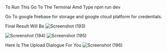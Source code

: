 To Run This Go To The Terminal Amd Type npm run dev

Go To google firebase for storage and google cloud platform for credentials.


Final Result Will Be
![Screenshot (193)](https://user-images.githubusercontent.com/52909024/145330650-8be1f958-0a0a-4ce5-b9bb-16f710801a08.png)

![Screenshot (194)](https://user-images.githubusercontent.com/52909024/145330653-02e2c131-adef-4811-8476-0b282f78aa44.png)
![Screenshot (195)](https://user-images.githubusercontent.com/52909024/145330658-65e2c4ab-eabe-4c80-8b32-6e0736d94ca1.png)

Here Is The Upload Dialogue For You
![Screenshot (196)](https://user-images.githubusercontent.com/52909024/145330694-7df9393e-53c4-4916-906f-25413636938a.png)


